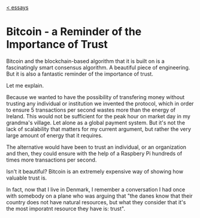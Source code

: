 [< essays](./all)

# Bitcoin - a Reminder of the Importance of Trust

Bitcoin and the blockchain-based algorithm that it is built on is a fascinatingly smart consensus algorithm. A beautiful piece of engineering. But it is also a fantastic reminder of the importance of trust. 

Let me explain.

Because we wanted to have the possibility of transfering money without trusting any individual or institution we invented the protocol, which in order to ensure 5 transactions per second wastes more than the energy of Ireland. This would not be sufficient for the peak hour on market day in my grandma's village. Let alone as a global payment system. But it's not the lack of scalability that matters for my current argument, but rather the very large amount of energy that it requires. 

The alternative would have been to trust an individual, or an organization and then, they could ensure with the help of a Raspbery Pi hundreds of times more transactions per second. 

Isn't it beautiful? Bitcoin is an extremely expensive way of showing how valuable trust is. 

In fact, now that I live in Denmark, I remember a conversation I had once with somebody on a plane who was arguing that "the danes know that their country does not have natural resources, but what they consider that it's the most imporatnt resource they have is: trust". 


